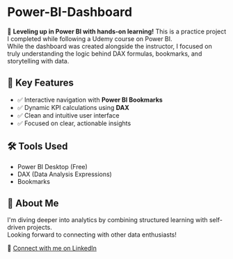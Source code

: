 # Power-BI-Dashboard

🎯 **Leveling up in Power BI with hands-on learning!**
This is a practice project I completed while following a Udemy course on Power BI.  
While the dashboard was created alongside the instructor, I focused on truly understanding the logic behind DAX formulas, bookmarks, and storytelling with data.

## 🚀 Key Features

- ✅ Interactive navigation with **Power BI Bookmarks**
- ✅ Dynamic KPI calculations using **DAX**
- ✅ Clean and intuitive user interface
- ✅ Focused on clear, actionable insights

## 🛠 Tools Used

- Power BI Desktop (Free)
- DAX (Data Analysis Expressions)
- Bookmarks

## 💬 About Me

I'm diving deeper into analytics by combining structured learning with self-driven projects.  
Looking forward to connecting with other data enthusiasts!

📩 [Connect with me on LinkedIn](https://www.linkedin.com/in/olha-zahrebelna-536291336/)
